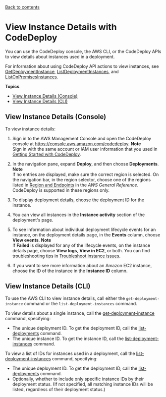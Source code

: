 [Back to contents](index.md)

# View Instance Details with CodeDeploy<a name="instances-view-details"></a>

You can use the CodeDeploy console, the AWS CLI, or the CodeDeploy APIs to view details about instances used in a deployment\.

For information about using CodeDeploy API actions to view instances, see [GetDeploymentInstance](https://docs.aws.amazon.com/codedeploy/latest/APIReference/API_GetDeploymentInstance.html), [ListDeploymentInstances](https://docs.aws.amazon.com/codedeploy/latest/APIReference/API_ListDeploymentInstances.html), and [ListOnPremisesInstances](https://docs.aws.amazon.com/codedeploy/latest/APIReference/API_ListOnPremisesInstances.html)\.

**Topics**
+ [View Instance Details \(Console\)](#instances-view-details-console)
+ [View Instance Details \(CLI\)](#instances-view-details-cli)

## View Instance Details \(Console\)<a name="instances-view-details-console"></a>

To view instance details:

1. Sign in to the AWS Management Console and open the CodeDeploy console at [https://console\.aws\.amazon\.com/codedeploy](https://console.aws.amazon.com/codedeploy)\.
**Note**  
Sign in with the same account or IAM user information that you used in [Getting Started with CodeDeploy](getting-started-codedeploy.md)\.

1. In the navigation pane, expand **Deploy**, and then choose **Deployments**\.
**Note**  
If no entries are displayed, make sure the correct region is selected\. On the navigation bar, in the region selector, choose one of the regions listed in [Region and Endpoints](https://docs.aws.amazon.com/general/latest/gr/rande.html#codedeploy_region) in the *AWS General Reference*\. CodeDeploy is supported in these regions only\.

1. To display deployment details, choose the deployment ID for the instance\. 

1. You can view all instances in the **Instance activity** section of the deployment's page\. 

1. To see information about individual deployment lifecycle events for an instance, on the deployment details page, in the **Events** column, choose **View events**\. 
**Note**  
If **Failed** is displayed for any of the lifecycle events, on the instance details page, choose **View logs**, **View in EC2**, or both\. You can find troubleshooting tips in [Troubleshoot instance issues](troubleshooting-ec2-instances.md)\.

1. If you want to see more information about an Amazon EC2 instance, choose the ID of the instance in the **Instance ID** column\.

## View Instance Details \(CLI\)<a name="instances-view-details-cli"></a>

To use the AWS CLI to view instance details, call either the `get-deployment-instance` command or the `list-deployment-instances` command\.

To view details about a single instance, call the [get\-deployment\-instance](https://docs.aws.amazon.com/cli/latest/reference/deploy/get-deployment-instance.html) command, specifying: 
+ The unique deployment ID\. To get the deployment ID, call the [list\-deployments](https://docs.aws.amazon.com/cli/latest/reference/deploy/list-deployments.html) command\.
+ The unique instance ID\. To get the instance ID, call the [list\-deployment\-instances](https://docs.aws.amazon.com/cli/latest/reference/deploy/list-deployment-instances.html) command\.

To view a list of IDs for instances used in a deployment, call the [list\-deployment\-instances](https://docs.aws.amazon.com/cli/latest/reference/deploy/list-deployment-instances.html) command, specifying:
+ The unique deployment ID\. To get the deployment ID, call the [list\-deployments](https://docs.aws.amazon.com/cli/latest/reference/deploy/list-deployments.html) command\.
+ Optionally, whether to include only specific instance IDs by their deployment status\. \(If not specified, all matching instance IDs will be listed, regardless of their deployment status\.\)